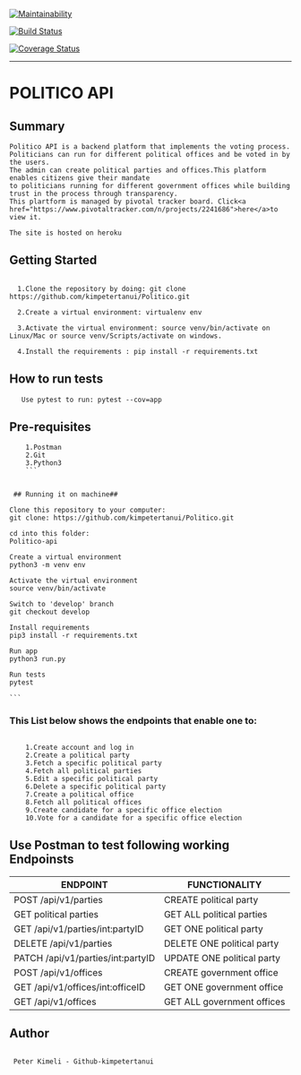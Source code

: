 [![Maintainability](https://api.codeclimate.com/v1/badges/494a680484727eb34440/maintainability)](https://codeclimate.com/github/kimpetertanui/Politico/maintainability)

[![Build Status](https://travis-ci.org/kimpetertanui/Politico.png?branch=develop)](https://travis-ci.org/kimpetertanui/Politico)

[![Coverage Status](https://coveralls.io/repos/github/kimpetertanui/Politico/badge.png?branch=develop)](https://coveralls.io/github/kimpetertanui/Politico?branch=develop)




- - - -

# POLITICO API #


## Summary ##

    Politico API is a backend platform that implements the voting process.
    Politicians can run for different political offices and be voted in by the users.
    The admin can create political parties and offices.This platform enables citizens give their mandate
    to politicians running for different government offices while building trust in the process through transparency.
    This plartform is managed by pivotal tracker board. Click<a href="https://www.pivotaltracker.com/n/projects/2241686">here</a>to view it.

    The site is hosted on heroku

## Getting Started ##
```

  1.Clone the repository by doing: git clone  https://github.com/kimpetertanui/Politico.git

  2.Create a virtual environment: virtualenv env

  3.Activate the virtual environment: source venv/bin/activate on Linux/Mac or source venv/Scripts/activate on windows.

  4.Install the requirements : pip install -r requirements.txt
```
## How to run tests ##
```
   Use pytest to run: pytest --cov=app
```

## Pre-requisites ##
```
    1.Postman
    2.Git
    3.Python3
    ```


 ## Running it on machine##
 ```
    Clone this repository to your computer:
    git clone: https://github.com/kimpetertanui/Politico.git

    cd into this folder:
    Politico-api

    Create a virtual environment
    python3 -m venv env

    Activate the virtual environment
    source venv/bin/activate

    Switch to 'develop' branch
    git checkout develop

    Install requirements
    pip3 install -r requirements.txt

    Run app
    python3 run.py

    Run tests
    pytest

    ```



### This List below shows the endpoints that enable one to: ###
```

    1.Create account and log in
    2.Create a political party
    3.Fetch a specific political party
    4.Fetch all political parties
    5.Edit a specific political party
    6.Delete a specific political party
    7.Create a political office
    8.Fetch all political offices
    9.Create candidate for a specific office election
    10.Vote for a candidate for a specific office election
  ```


## Use Postman to test following working Endpoinsts ##
   ENDPOINT  |    FUNCTIONALITY
------------- | -------------
POST /api/v1/parties   | CREATE political party
GET political parties  | GET ALL political parties
GET /api/v1/parties/int:partyID | GET ONE political party
DELETE /api/v1/parties | DELETE ONE political party
PATCH /api/v1/parties/int:partyID|UPDATE ONE political party
POST /api/v1/offices  | CREATE government office
GET /api/v1/offices/int:officeID | GET ONE government office
GET /api/v1/offices | GET ALL government offices

##  Author  ##
```

 Peter Kimeli - Github-kimpetertanui

```







